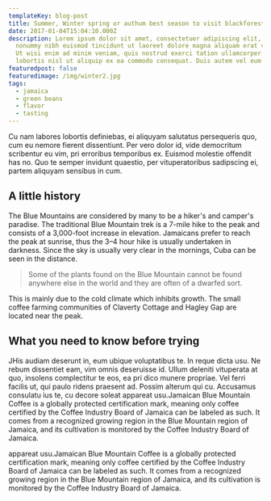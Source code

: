 ```yaml
---
templateKey: blog-post
title: Summer, Winter spring or authum best season to visit blackforest
date: 2017-01-04T15:04:10.000Z
description: Lorem ipsum dolor sit amet, consectetuer adipiscing elit, sed diam
  nonummy nibh euismod tincidunt ut laoreet dolore magna aliquam erat volutpat.
  Ut wisi enim ad minim veniam, quis nostrud exerci tation ullamcorper suscipit
  lobortis nisl ut aliquip ex ea commodo consequat. Duis autem vel eum iriu
featuredpost: false
featuredimage: /img/winter2.jpg
tags:
  - jamaica
  - green beans
  - flavor
  - tasting
---
```

Cu nam labores lobortis definiebas, ei aliquyam salutatus persequeris quo, cum eu nemore fierent dissentiunt. Per vero dolor id, vide democritum scribentur eu vim, pri erroribus temporibus ex. Euismod molestie offendit has no. Quo te semper invidunt quaestio, per vituperatoribus sadipscing ei, partem aliquyam sensibus in cum.

## A little history

The Blue Mountains are considered by many to be a hiker's and camper's paradise. The traditional Blue Mountain trek is a 7-mile hike to the peak and consists of a 3,000-foot increase in elevation. Jamaicans prefer to reach the peak at sunrise, thus the 3–4 hour hike is usually undertaken in darkness. Since the sky is usually very clear in the mornings, Cuba can be seen in the distance.

> Some of the plants found on the Blue Mountain cannot be found anywhere else in the world and they are often of a dwarfed sort.

This is mainly due to the cold climate which inhibits growth. The small coffee farming communities of Claverty Cottage and Hagley Gap are located near the peak.

## What you need to know before trying

JHis audiam deserunt in, eum ubique voluptatibus te. In reque dicta usu. Ne rebum dissentiet eam, vim omnis deseruisse id. Ullum deleniti vituperata at quo, insolens complectitur te eos, ea pri dico munere propriae. Vel ferri facilis ut, qui paulo ridens praesent ad. Possim alterum qui cu. Accusamus consulatu ius te, cu decore soleat appareat usu.Jamaican Blue Mountain Coffee is a globally protected certification mark, meaning only coffee certified by the Coffee Industry Board of Jamaica can be labeled as such. It comes from a recognized growing region in the Blue Mountain region of Jamaica, and its cultivation is monitored by the Coffee Industry Board of Jamaica.

appareat usu.Jamaican Blue Mountain Coffee is a globally protected certification mark, meaning only coffee certified by the Coffee Industry Board of Jamaica can be labeled as such. It comes from a recognized growing region in the Blue Mountain region of Jamaica, and its cultivation is monitored by the Coffee Industry Board of Jamaica.